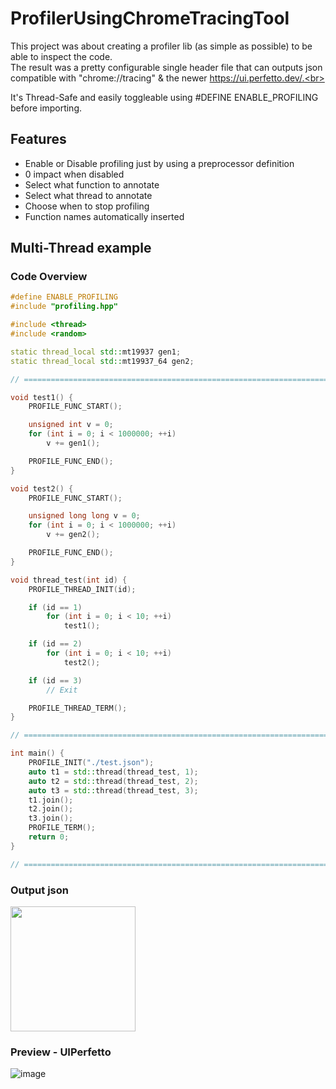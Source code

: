 # ProfilerUsingChromeTracingTool

This project was about creating a profiler lib (as simple as possible) to be able to inspect the code.<br>
The result was a pretty configurable single header file that can outputs json compatible with "chrome://tracing" & the newer https://ui.perfetto.dev/.<br>

It's Thread-Safe and easily toggleable using #DEFINE ENABLE_PROFILING before importing.<br>

## Features
<ul>
  <li>Enable or Disable profiling just by using a preprocessor definition</li>
  <li>0 impact when disabled</li>
  <li>Select what function to annotate</li>
  <li>Select what thread to annotate</li>
  <li>Choose when to stop profiling</li>
  <li>Function names automatically inserted</li>
</ul>

## Multi-Thread example

### Code Overview

```c++
#define ENABLE_PROFILING
#include "profiling.hpp"

#include <thread>
#include <random>

static thread_local std::mt19937 gen1;
static thread_local std::mt19937_64 gen2;

// ====================================================================

void test1() {
    PROFILE_FUNC_START();

    unsigned int v = 0;
    for (int i = 0; i < 1000000; ++i)
        v += gen1();

    PROFILE_FUNC_END();
}

void test2() {
    PROFILE_FUNC_START();

    unsigned long long v = 0;
    for (int i = 0; i < 1000000; ++i)
        v += gen2();

    PROFILE_FUNC_END();
}

void thread_test(int id) {
    PROFILE_THREAD_INIT(id);

    if (id == 1)
        for (int i = 0; i < 10; ++i)
            test1();

    if (id == 2)
        for (int i = 0; i < 10; ++i)
            test2();

    if (id == 3)
        // Exit

    PROFILE_THREAD_TERM();
}

// ====================================================================

int main() {
    PROFILE_INIT("./test.json");
    auto t1 = std::thread(thread_test, 1);
    auto t2 = std::thread(thread_test, 2);
    auto t3 = std::thread(thread_test, 3);
    t1.join();
    t2.join();
    t3.join();
    PROFILE_TERM();
    return 0;
}

// ====================================================================
```

### Output json
<img src="https://github.com/user-attachments/assets/7bc64dc0-f3e7-4eec-894f-5509b3a12676" width="200px" />

### Preview - UIPerfetto
![image](https://github.com/user-attachments/assets/9fcbc09e-1b95-4989-8314-0a0ff19383bf)

